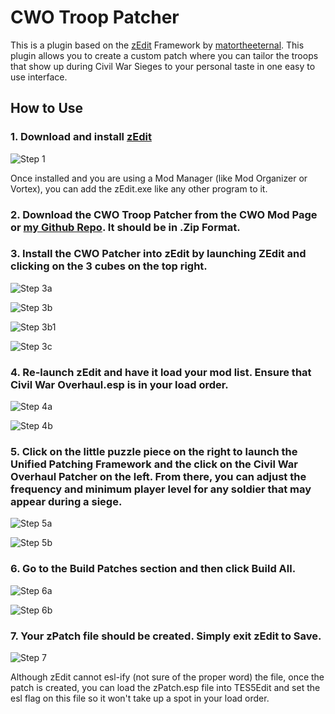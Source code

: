 # CWO Troop Patcher
This is a plugin based on the [zEdit](https://github.com/z-edit/zedit) Framework by [matortheeternal](https://github.com/matortheeternal). This plugin allows you to create a custom patch where you can tailor the troops that show up during Civil War Sieges to your personal taste in one easy to use interface.

## How to Use

### 1. Download and install [zEdit](https://github.com/z-edit/zedit/releases)

![Step 1](doc/zedit.png)

Once installed and you are using a Mod Manager (like Mod Organizer or Vortex), you can add the zEdit.exe like any other program to it.

### 2. Download the CWO Troop Patcher from the CWO Mod Page or [my Github Repo](https://github.com/schofida/CWORR/releases). It should be in .Zip Format.

### 3. Install the CWO Patcher into zEdit by launching ZEdit and clicking on the 3 cubes on the top right.

![Step 3a](doc/step3a.png)

![Step 3b](doc/step3b.png)

![Step 3b1](doc/step3b1.png)

![Step 3c](doc/step3c.png)

### 4. Re-launch zEdit and have it load your mod list. Ensure that **Civil War Overhaul.esp** is in your load order.

![Step 4a](doc/step4a.png)

![Step 4b](doc/step4b.png)

### 5. Click on the little puzzle piece on the right to launch the Unified Patching Framework and the click on the **Civil War Overhaul Patcher** on the left. From there, you can adjust the frequency and minimum player level for any soldier that may appear during a siege.

![Step 5a](doc/step5a.png)

![Step 5b](doc/step5b.png)

### 6. Go to the Build Patches section and then click Build All.

![Step 6a](doc/step6.png)

![Step 6b](doc/step6b.png)

### 7. Your zPatch file should be created. Simply exit zEdit to Save.

![Step 7](doc/step7.png)

Although zEdit cannot esl-ify (not sure of the proper word) the file, once the patch is created, you can load the zPatch.esp file into TES5Edit and set the esl flag on this file so it won't take up a spot in your load order.